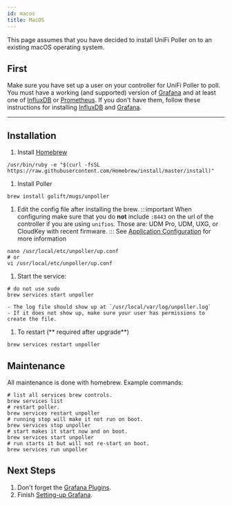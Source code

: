 ```yaml
---
id: macos
title: MacOS
---
```


This page assumes that you have decided to install UniFi Poller on to an existing macOS operating system.

## First

Make sure you have set up a user on your controller for UniFi Poller to poll. You must have
a working (and supported) version of [Grafana](../dependencies/grafana) and at
least one of [InfluxDB](../dependencies/influxDB) or [Prometheus](../dependencies/prometheus).
If you don't have them, follow these instructions for installing
[InfluxDB](../dependencies/influxdb) and [Grafana](../dependencies/grafana).

---

## Installation

1. Install [Homebrew](https://brew.sh/)
  ```shell
  /usr/bin/ruby -e "$(curl -fsSL https://raw.githubusercontent.com/Homebrew/install/master/install)"
  ```
1. Install Poller
  ```
  brew install golift/mugs/unpoller
  ```
1. Edit the config file after installing the brew.
  :::important
  When configuring make sure that you do **not** include `:8443` on the url of the controller
  if you are using `unifios`. Those are: UDM Pro, UDM, UXG, or CloudKey with recent firmware.
  :::
  See [Application Configuration](../install/configuration) for more information
  ```shell
  nano /usr/local/etc/unpoller/up.conf
  # or
  vi /usr/local/etc/unpoller/up.conf
  ```
1. Start the service:
  ```shell
  # do not use sudo
  brew services start unpoller
  ```
    - The log file should show up at `/usr/local/var/log/unpoller.log`
    - If it does not show up, make sure your user has permissions to create the file.
1. To restart (** required after upgrade**)
  ```shell
  brew services restart unpoller
  ```

## Maintenance

All maintenance is done with homebrew. Example commands:

```shell
# list all services brew controls.
brew services list
# restart poller.
brew services restart unpoller
# running stop will make it not run on boot.
brew services stop unpoller
# start makes it start now and on boot.
brew services start unpoller
# run starts it but will not re-start on boot.
brew services run unpoller
```

## Next Steps

1. Don't forget the [Grafana Plugins](../dependencies/grafana#plugins).
1. Finish [Setting-up Grafana](../install/grafana).
